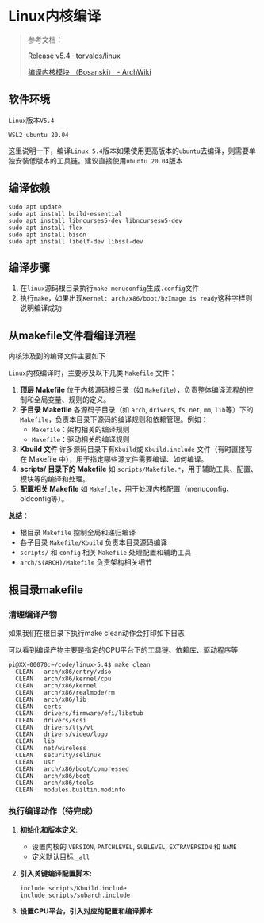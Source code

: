 # Linux内核编译

> 参考文档：
>
> [Release v5.4 · torvalds/linux](https://github.com/torvalds/linux/releases/tag/v5.4)
>
> [编译内核模块 （Bosanski） - ArchWiki](https://wiki.archlinux.org/title/Compile_kernel_module_(Bosanski))



## 软件环境

`Linux`版本`V5.4`

`WSL2 ubuntu 20.04`

这里说明一下，编译`Linux 5.4`版本如果使用更高版本的`ubuntu`去编译，则需要单独安装低版本的工具链。建议直接使用`ubuntu 20.04`版本



## 编译依赖

```shell
sudo apt update
sudo apt install build-essential
sudo apt install libncurses5-dev libncursesw5-dev
sudo apt install flex
sudo apt install bison
sudo apt install libelf-dev libssl-dev
```



## 编译步骤

1. 在`linux`源码根目录执行`make menuconfig`生成`.config`文件
2. 执行`make`，如果出现`Kernel: arch/x86/boot/bzImage is ready`这种字样则说明编译成功



## 从makefile文件看编译流程

内核涉及到的编译文件主要如下

`Linux`内核编译时，主要涉及以下几类 `Makefile` 文件：

1. **顶层 Makefile**
   位于内核源码根目录（如 `Makefile`），负责整体编译流程的控制和全局变量、规则的定义。
2. **子目录 Makefile**
   各源码子目录（如 `arch`, `drivers`, `fs`, `net`, `mm`, `lib`等）下的 `Makefile`，负责本目录下源码的编译规则和依赖管理。例如：
   - `Makefile`：架构相关的编译规则
   - `Makefile`：驱动相关的编译规则
3. **Kbuild 文件**
   许多源码目录下有`Kbuild`或 `Kbuild.include` 文件（有时直接写在 Makefile 中），用于指定哪些源文件需要编译、如何编译。
4. **scripts/ 目录下的 Makefile**
   如 `scripts/Makefile.*`，用于辅助工具、配置、模块等的编译和处理。
5. **配置相关 Makefile**
   如 `Makefile`，用于处理内核配置（menuconfig、oldconfig等）。

**总结**：

- 根目录 `Makefile` 控制全局和递归编译
- 各子目录 `Makefile/Kbuild` 负责本目录源码编译
- `scripts/` 和 `config` 相关 `Makefile` 处理配置和辅助工具
- `arch/$(ARCH)/Makefile` 负责架构相关细节



## 根目录makefile

### 清理编译产物

如果我们在根目录下执行make clean动作会打印如下日志

可以看到编译产物主要是指定的CPU平台下的工具链、依赖库、驱动程序等

```shell
pi@XX-00070:~/code/linux-5.4$ make clean
  CLEAN   arch/x86/entry/vdso
  CLEAN   arch/x86/kernel/cpu
  CLEAN   arch/x86/kernel
  CLEAN   arch/x86/realmode/rm
  CLEAN   arch/x86/lib
  CLEAN   certs
  CLEAN   drivers/firmware/efi/libstub
  CLEAN   drivers/scsi
  CLEAN   drivers/tty/vt
  CLEAN   drivers/video/logo
  CLEAN   lib
  CLEAN   net/wireless
  CLEAN   security/selinux
  CLEAN   usr
  CLEAN   arch/x86/boot/compressed
  CLEAN   arch/x86/boot
  CLEAN   arch/x86/tools
  CLEAN   modules.builtin.modinfo
```

### 执行编译动作（待完成）

1. **初始化和版本定义**:

   - 设置内核的 `VERSION`, `PATCHLEVEL`, `SUBLEVEL`, `EXTRAVERSION` 和 `NAME`
   - 定义默认目标 `_all`

2. **引入关键编译配置脚本:**

   ```shell
   include scripts/Kbuild.include
   include scripts/subarch.include
   ```

3. **设置CPU平台，引入对应的配置和编译脚本**





